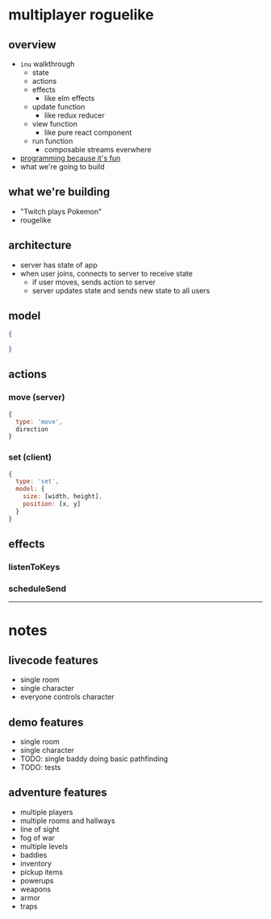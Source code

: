 # multiplayer roguelike

## overview

- `inu` walkthrough
  - state
  - actions
  - effects
    - like elm effects
  - update function
    - like redux reducer
  - view function
    - like pure react component
  - run function
    - composable streams everwhere
- [programming because it's fun](https://gist.github.com/data-doge/2d5d34bf8ffa9f0add72)
- what we're going to build

## what we're building

- "Twitch plays Pokemon"
- rougelike

## architecture

- server has state of app
- when user joins, connects to server to receive state
  - if user moves, sends action to server
  - server updates state and sends new state to all users


## model

```json
{
  
}
```

## actions

### move (server)

```js
{
  type: 'move',
  direction
}
```

### set (client)

```js
{
  type: 'set',
  model: {
    size: [width, height],
    position: [x, y]
  }
}
```

## effects

### listenToKeys

### scheduleSend

---

# notes

## livecode features

- single room
- single character
- everyone controls character

## demo features

- single room
- single character
- TODO: single baddy doing basic pathfinding
- TODO: tests

## adventure features

- multiple players
- multiple rooms and hallways
- line of sight
- fog of war
- multiple levels
- baddies
- inventory
- pickup items
- powerups
- weapons
- armor
- traps
